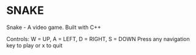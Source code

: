 # SNAKE
Snake - A video game. Built with C++

Controls: W = UP, A = LEFT, D = RIGHT, S = DOWN
Press any navigation key to play or x to quit
